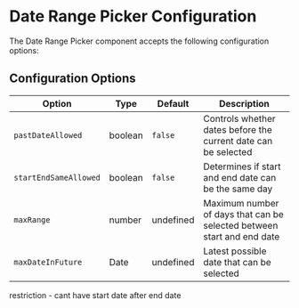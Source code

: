# Date Range Picker Configuration

The Date Range Picker component accepts the following configuration options:

## Configuration Options

| Option | Type | Default | Description |
|--------|------|---------|-------------|
| `pastDateAllowed` | boolean | `false` | Controls whether dates before the current date can be selected |
| `startEndSameAllowed` | boolean | `false` | Determines if start and end date can be the same day |
| `maxRange` | number | undefined | Maximum number of days that can be selected between start and end date |
| `maxDateInFuture` | Date | undefined | Latest possible date that can be selected |

restriction -
  cant have start date after end date